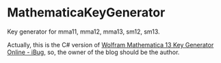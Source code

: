 # MathematicaKeyGenerator
Key generator for mma11, mma12, mma13, sm12, sm13.

Actually, this is the C# version of [Wolfram Mathematica 13 Key Generator Online - iBug](https://ibug.io/blog/2019/05/mathematica-keygen/), so, the owner of the blog should be the author.
